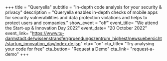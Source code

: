 +++
title = "Queryella"
subtitle = "In-depth code analysis for your security & privacy"
description = "Queryella enables in-depth checks of mobile apps for security vulnerabilities and data protection violations and helps to protect users and companies."
show_event = "off"
event_title= "We attend the Start-up & Innovation Day 2022"
event_date= "20 October 2022"
event_link= "https://www.tu-darmstadt.de/wissenstransfer/gruendungszentrum_highest/newsuebersicht/startup_innovation_day/index.de.jsp"
cta= "on"
cta_title= "Try analysing your code for free"
cta_button= "Request a Demo"
cta_link= "request-a-demo"
+++
